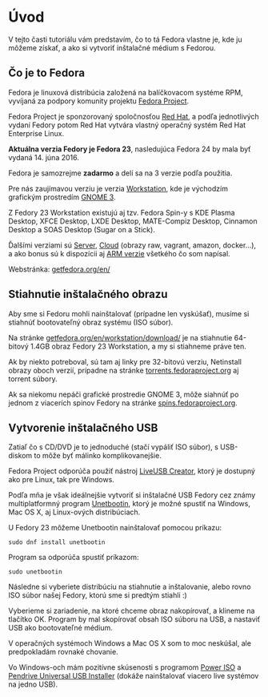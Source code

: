 # Úvod

V tejto časti tutoriálu vám predstavím, čo to tá Fedora vlastne je, kde ju môžeme získať, a ako si vytvoriť inštalačné médium s Fedorou.

## Čo je to Fedora

Fedora je linuxová distribúcia založená na balíčkovacom systéme RPM, vyvíjaná za podpory komunity projektu [Fedora Project](https://fedoraproject.org/wiki/Overview).

Fedora Project je sponzorovaný spoločnosťou [Red Hat](https://www.redhat.com/en), a podľa jednotlivých vydaní Fedory potom Red Hat vytvára vlastný operačný systém Red Hat Enterprise Linux.

**Aktuálna verzia Fedory je Fedora 23**, nasledujúca Fedora 24 by mala byť vydaná 14. júna 2016.

Fedora je samozrejme **zadarmo** a delí sa na 3 verzie podľa použitia.

Pre nás zaujímavou verziu je verzia [Workstation](https://getfedora.org/en/workstation/), kde je východzím grafickým prostredím [GNOME 3](https://www.gnome.org/gnome-3/).

Z Fedory 23 Workstation existujú aj tzv. Fedora Spin-y s KDE Plasma Desktop, XFCE Desktop, LXDE Desktop, MATE-Compiz Desktop, Cinnamon Desktop a SOAS Desktop (Sugar on a Stick).

Ďalšími verziami sú [Server](https://getfedora.org/en/server/), [Cloud](https://getfedora.org/en/cloud/) (obrazy raw, vagrant, amazon, docker...), a ako bonus sú k dispozícii aj [ARM verzie](https://arm.fedoraproject.org/) všetkého čo som napísal.

Webstránka: [getfedora.org/en/](https://getfedora.org/en/)

## Stiahnutie inštalačného obrazu

Aby sme si Fedoru mohli nainštalovať (prípadne len vyskúšať), musíme si stiahnúť bootovateľný obraz systému (ISO súbor).

Na stránke [getfedora.org/en/workstation/download/](https://getfedora.org/en/workstation/download/) je na stiahnutie 64-bitový 1.4GB obraz Fedory 23 Workstation, a my si stiahneme práve ten.

Ak by niekto potreboval, sú tam aj linky pre 32-bitovú verziu, Netinstall obrazy oboch verzií, prípadne na stránke [torrents.fedoraproject.org](https://torrents.fedoraproject.org/) aj torrent súbory.

Ak sa niekomu nepáči grafické prostredie GNOME 3, môže siahnúť po jednom z viacerích spinov Fedory na stránke [spins.fedoraproject.org](https://spins.fedoraproject.org/).

## Vytvorenie inštalačného USB

Zatiaľ čo s CD/DVD je to jednoduché (stačí vypáliť ISO súbor), s USB-diskom to môže byť málinko komplikovanejšie.

Fedora Project odporúča použiť nástroj [LiveUSB Creator](https://fedorahosted.org/liveusb-creator/), ktorý je dostupný ako pre Linux, tak pre Windows.

Podľa mňa je však ideálnejšie vytvoriť si inštalačné USB Fedory cez známy multiplatformný program [Unetbootin](https://unetbootin.github.io/), ktorý je možné spustiť na Windows, Mac OS X, aj Linux-ových distribúciach.

U Fedory 23 môžeme Unetbootin nainštalovať pomocou príkazu:
```
sudo dnf install unetbootin
```

Program sa odporúča spustiť príkazom:
```
sudo unetbootin
```

Následne si vyberiete distribúciu na stiahnutie a inštalovanie, alebo rovno ISO súbor našej Fedory, ktorú sme si predtým stiahli :)

Vyberieme si zariadenie, na ktoré chceme obraz nakopírovať, a klineme na tlačítko OK. Program by mal skopírovať obsah ISO súboru na USB, a nastaviť USB ako bootovateľné médium.

V operačných systémoch Windows a Mac OS X som to moc neskúšal, ale predpokladám rovnaké chovanie.

Vo Windows-och mám pozitívne skúsenosti s programom [Power ISO](http://www.stahuj.centrum.cz/multimedia/ostatni/poweriso/)
a [Pendrive Universal USB Installer](http://www.pendrivelinux.com/universal-usb-installer-easy-as-1-2-3/) (dokáže nainštalovať viacero live systémov na jedno USB).
